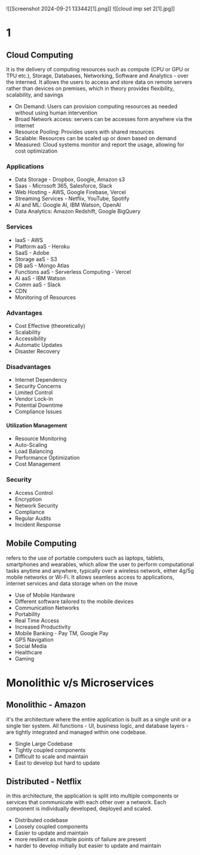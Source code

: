 ![[Screenshot 2024-09-21 133442[1].png]]
![[cloud  imp set 2[1].jpg]]

# 1
## Cloud Computing
It is the delivery of computing resources such as compute (CPU or GPU or TPU etc.), Storage, Databases, Networking, Software and Analytics - over the interned. It allows the users to access and store data on remote servers rather than devices on premises, which in theory provides flexibility, scalability, and savings

- On Demand: Users can provision computing resources as needed without using human intervention
- Broad Network access: servers can be accesses form anywhere via the internet
- Resource Pooling: Provides users with shared resources
- Scalable: Resources can be scaled up or down based on demand
- Measured: Cloud systems monitor and report the usage, allowing for cost optimization

### Applications
- Data Storage - Dropbox, Google, Amazon s3
- Saas - Microsoft 365, Salesforce, Slack
- Web Hosting - AWS, Google Firebase, Vercel
- Streaming Services - Netflix, YouTube, Spotify
- AI and ML: Google AI, IBM Watson, OpenAI
- Data Analytics: Amazon Redshift, Google BigQuery

### Services
- IaaS - AWS
- Platform aaS - Heroku
- SaaS - Adobe
- Storage aaS - S3
- DB aaS - Mongo Atlas
- Functions aaS - Serverless Computing - Vercel
- AI aaS - IBM Watson
- Comm aaS - Slack
- CDN
- Monitoring of Resources

### Advantages
- Cost Effective (theoretically)
- Scalability
- Accessibility
- Automatic Updates
- Disaster Recovery
### Disadvantages
- Internet Dependency
- Security Concerns
- Limited Control
- Vendor Lock-In
- Potential Downtime
- Compliance Issues

#### Utilization Management
- Resource Monitoring
- Auto-Scaling
- Load Balancing
- Performance Optimization
- Cost Management

### Security
- Access Control
- Encryption
- Network Security
- Compliance
- Regular Audits
- Incident Response

## Mobile Computing
refers to the use of portable computers such as laptops, tablets, smartphones and wearables, which allow the user to perform computational tasks anytime and anywhere, typically over a wireless network, either 4g/5g mobile networks or Wi-Fi. It allows seamless access to applications, internet services and data storage when on the move
- Use of Mobile Hardware
- Different software tailored to the mobile devices
- Communication Networks
- Portability
- Real Time Access
- Increased Productivity
- Mobile Banking - Pay TM, Google Pay
- GPS Navigation
- Social Media
- Healthcare
- Gaming

# Monolithic v/s Microservices

## Monolithic - Amazon
it's the architecture where the entire application is built as a single unit or a single tier system. All functions - UI, business logic, and database layers - are tightly integrated and managed within one codebase.
- Single Large Codebase
- Tightly coupled components
- Difficult to scale and maintain
- East to develop but hard to update

## Distributed - Netflix
in this architecture, the application is split into multiple components or services that communicate with each other over a network. Each component is individually developed, deployed and scaled.
- Distributed codebase
- Loosely coupled components
- Easier to update and maintain
- more resilient as multiple points of failure are present
- harder to develop initially but easier to update and maintain

